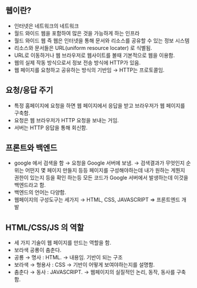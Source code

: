 ## 웹이란?

- 인터넷은 네트워크의 네트워크
- 월드 와이드 웹을 포함하여 많은 것을 가능하게 하는 인프라
- 월드 와이드 웹 즉 웹은 인터넷을 통해 문서와 리소스를 공유할 수 있는 정보 시스템
- 리소스와 문서들은 URL(uniform resource locater) 로 식별됨.
- URL로 이동하거나 웹 브라우저로 웹사이트를 볼때 기본적으로 웹을 이용함.
- 웹의 실제 작동 방식으로서 정보 전송 방식에 HTTP가 있음.
- 웹 페이지를 요청하고 공유하는 방식의 기반임 → HTTP는 프로토콜임.

## 요청/응답 주기

- 특정 홈페이지에 요청을 하면 웹 페이지에서 응답을 받고 브라우저가 웹 페이지를 구축함.
- 요청은 웹 브라우저가 HTTP 요청을 보내는 거임.
- 서버는 HTTP 응답을 통해 회신함.

## 프론트와 백엔드

- google 에서 검색을 함 → 요청을 Google 서버에 보냄. → 검색결과가 무엇인지 순위는 어떤지 몇 페이지 만들지 등등 페이지를 구성해야하는데 내가 원하는 게뭔지 권한이 있는지 등을 확인 하는등 모든 코드가 Google 서버에서 발생하는데 이것을 백엔드라고 함.
- 백엔드의 언어는 다양함.
- 웹페이지의 구성도구는 세가지 → HTML, CSS, JAVASCRIPT ⇒ 프론트엔드 개발

## HTML/CSS/JS 의 역할

- 세 가지 기술이 웹 페이지를 만드는 역할을 함.
- 보라색 공룡이 춤춘다.
- 공룡 → 명사 : HTML.  → 내용임. 기반이 되는 구조
- 보라색 → 형용사 : CSS    → 기반이 어떻게 보여야하는지를 설명함.
- 춤춘다 → 동사 : JAVASCRIPT.   → 웹페이지의 실질적인 논리, 동작, 동사를 구축함.


